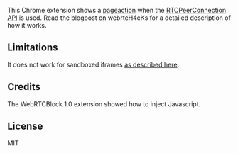 This Chrome extension shows a [pageaction](https://developer.chrome.com/extensions/pageAction#method-show) when the [RTCPeerConnection API](http://w3c.github.io/webrtc-pc/) is used.
Read the blogpost on webrtcH4cKs for a detailed description of how it works.

## Limitations
It does not work for sandboxed iframes [as described here](https://github.com/diafygi/webrtc-ips/pull/8).

## Credits
The WebRTCBlock 1.0 extension showed how to inject Javascript.

## License
MIT
